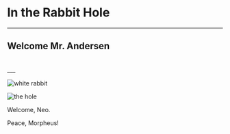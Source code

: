 # In the Rabbit Hole

---

## Welcome Mr. Andersen

<br />
___

![white rabbit](https://modernpaintbynumbers.com/wp-content/uploads/2020/10/alice-in-wonderland-white-rabbit-paint-by-numbers.jpg)

![the hole](https://media-cldnry.s-nbcnews.com/image/upload/newscms/2014_29/573626/140719-siberia-hole-mn-1300.jpg)

Welcome, Neo.

Peace, Morpheus!
